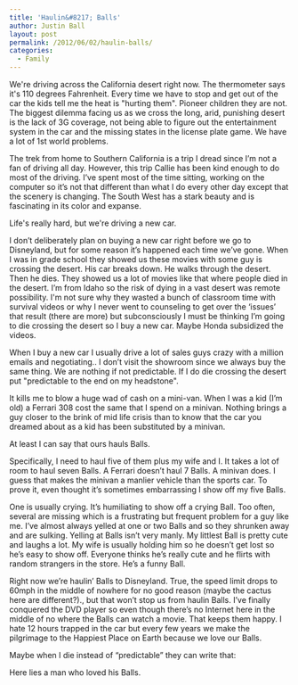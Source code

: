 ```yaml
---
title: 'Haulin&#8217; Balls'
author: Justin Ball
layout: post
permalink: /2012/06/02/haulin-balls/
categories:
  - Family
---
```

We're driving across the California desert right now. The thermometer says it's 110 degrees Fahrenheit. Every time we have to stop and get out of the car the kids tell me the heat is "hurting them". Pioneer children they are not. The biggest dilemma facing us as we cross the long, arid, punishing desert is the lack of 3G coverage, not being able to figure out the entertainment system in the car and the missing states in the license plate game. We have a lot of 1st world problems.

The trek from home to Southern California is a trip I dread since I’m not a fan of driving all day. However, this trip Callie has been kind enough to do most of the driving. I’ve spent most of the time sitting, working on the computer so it’s not that different than what I do every other day except that the scenery is changing. The South West has a stark beauty and is fascinating in its color and expanse.

Life's really hard, but we're driving a new car.

I don’t deliberately plan on buying a new car right before we go to Disneyland, but for some reason it’s happened each time we’ve gone. When I was in grade school they showed us these movies with some guy is crossing the desert. His car breaks down. He walks through the desert. Then he dies. They showed us a lot of movies like that where people died in the desert. I’m from Idaho so the risk of dying in a vast desert was remote possibility. I'm not sure why they wasted a bunch of classroom time with survival videos or why I never went to counseling to get over the ‘issues’ that result (there are more) but subconsciously I must be thinking I’m going to die crossing the desert so I buy a new car. Maybe Honda subsidized the videos.

When I buy a new car I usually drive a lot of sales guys crazy with a million emails and negotiating.. I don’t visit the showroom since we always buy the same thing. We are nothing if not predictable. If I do die crossing the desert put "predictable to the end on my headstone".

It kills me to blow a huge wad of cash on a mini-van. When I was a kid (I’m old) a Ferrari 308 cost the same that I spend on a minivan. Nothing brings a guy closer to the brink of mid life crisis than to know that the car you dreamed about as a kid has been substituted by a minivan.

At least I can say that ours hauls Balls.

Specifically, I need to haul five of them plus my wife and I. It takes a lot of room to haul seven Balls. A Ferrari doesn’t haul 7 Balls. A minivan does. I guess that makes the minivan a manlier vehicle than the sports car. To prove it, even thought it’s sometimes embarrassing I show off my five Balls.

One is usually crying. It’s humiliating to show off a crying Ball. Too often, several are missing which is a frustrating but frequent problem for a guy like me. I’ve almost always yelled at one or two Balls and so they shrunken away and are sulking. Yelling at Balls isn’t very manly. My littlest Ball is pretty cute and laughs a lot. My wife is usually holding him so he doesn’t get lost so he’s easy to show off. Everyone thinks he’s really cute and he flirts with random strangers in the store. He’s a funny Ball.

Right now we’re haulin’ Balls to Disneyland. True, the speed limit drops to 60mph in the middle of nowhere for no good reason (maybe the cactus here are different?)., but that won’t stop us from haulin Balls. I’ve finally conquered the DVD player so even though there’s no Internet here in the middle of no where the Balls can watch a movie. That keeps them happy. I hate 12 hours trapped in the car but every few years we make the pilgrimage to the Happiest Place on Earth because we love our Balls.

Maybe when I die instead of “predictable” they can write that:

Here lies a man who loved his Balls.